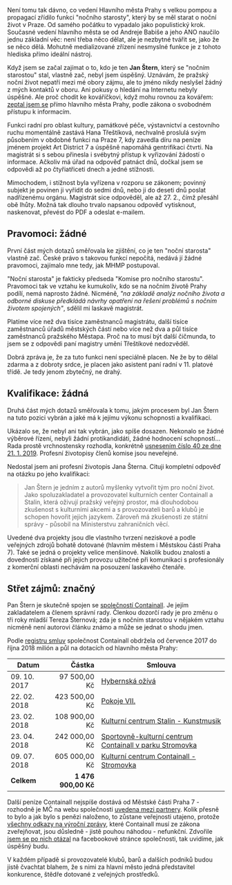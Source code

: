 <!-- dcterms:title = Noční starosta: bez kvalifikace, bez pravomocí, zato se střetem zájmů -->
<!-- dcterms:abstract = Není tomu tak dávno, co vedení Hlavního města Prahy s velkou pompou a propagací zřídilo funkci "nočního starosty", který by se měl starat o noční život v Praze. Když jsem se začal zajímat o to, kdo je ten Jan Štern, který se "nočním starostou" stal, vlastně zač, magistrát přestal být jako mávnutím kouzelného proutku sdílný. A dobře věděl proč. -->
<!-- dcterms:creator = Michal Altair Valášek -->
<!-- x4w:pictureUrl = /perex-pictures/20190304-nocni-starosta.jpg -->
<!-- x4w:pictureCredits = Martyn Smith via Flickr, CC-BY -->
<!-- x4w:pictureWidth = 150 -->
<!-- x4w:pictureHeight = 150 -->
<!-- x4w:coverUrl = /cover-pictures/20190304-nocni-starosta.jpg -->
<!-- x4w:coverCredits = Martyn Smith via Flickr, CC-BY -->
<!-- x4w:category = Politika -->
<!-- dcterms:dateAccepted = 2019-03-04 -->

Není tomu tak dávno, co vedení Hlavního města Prahy s velkou pompou a propagací zřídilo funkci "nočního starosty", který by se měl starat o noční život v Praze. Od samého počátku to vypadalo jako populistický krok. Současné vedení hlavního města se od Andreje Babiše a jeho ANO naučilo jednu základní věc: není třeba něco dělat, ale je nezbytné tvářit se, jako že se něco dělá. Mohutně medializované zřízení nesmyslné funkce je z tohoto hlediska přímo ideální nástroj.

Když jsem se začal zajímat o to, kdo je ten **Jan Štern**, který se "nočním starostou" stal, vlastně zač, nebyl jsem úspěšný. Uznávám, že pražský noční život nepatří mezi mé obory zájmu, ale to jméno nikdy neslyšel žádný z mých kontaktů v oboru. Ani pokusy o hledání na Internetu nebyly úspěšné. Ale proč chodit ke kováříčkovi, když mohu rovnou za kovářem: [zeptal jsem se](https://www.infoprovsechny.cz/request/nocni_starosta) přímo hlavního města Prahy, podle zákona o svobodném přístupu k informacím.

Funkci radní pro oblast kultury, památkové péče, výstavnictví a cestovního ruchu momentálně zastává Hana Třeštíková, nechvalně proslulá svým působením v obdobné funkci na Praze 7, kdy zavedla díru na peníze jménem projekt Art District 7 a úspěšně napomáhá gentrifikaci čtvrti. Na magistrát si s sebou přinesla i svébytný přístup k vyřizování žádostí o informace. Ačkoliv má úřad na odpověď patnáct dnů, dočkal jsem se odpovědi až po čtyřiatřiceti dnech a jedné stížnosti. 

Mimochodem, i stížnost byla vyřízena v rozporu se zákonem; povinný subjekt je povinen ji vyřídit do sedmi dnů, nebo ji do deseti dnů poslat nadřízenému orgánu. Magistrát sice odpověděl, ale až 27. 2., čímž přesáhl obě lhůty. Možná tak dlouho trvalo napsanou odpověď vytisknout, naskenovat, převést do PDF a odeslat e-mailem.

## Pravomoci: žádné

První část mých dotazů směřovala ke zjištění, co je ten "noční starosta" vlastně zač. České právo s takovou funkcí nepočítá, nedává jí žádné pravomoci, zajímalo mne tedy, jak MHMP postupoval.

"Noční starosta" je fakticky předseda "Komise pro nočního starostu". Pravomoci tak ve vztahu ke kumukoliv, kdo se na nočním životě Prahy podílí, nemá naprosto žádné. Nicméně, _"na základě analýz nočního života a odborné diskuse předkládá návrhy opatření na řešení problémů s nočním životem spojených"_, sdělil mi laskavě magistrát.

Platíme více než dva tisíce zaměstnanců magistrátu, další tisíce zaměstnanců úřadů městských částí nebo více než dva a půl tisíce zaměstnanců pražského Městapa. Proč na to musí být další čičmunda, to jsem se z odpovědi paní magistry umění Třeštíkové nedozvěděl.

Dobrá zpráva je, že za tuto funkci není speciálně placen. Ne že by to dělal zdarma a z dobroty srdce, je placen jako asistent paní radní v 11. platové třídě. Je tedy jenom zbytečný, ne drahý.

## Kvalifikace: žádná

Druhá část mých dotazů směřovala k tomu, jakým procesem byl Jan Štern na tuto pozici vybrán a jaké má k jejímu výkonu schopnosti a kvalifikaci.

Ukázalo se, že nebyl ani tak vybrán, jako spíše dosazen. Nekonalo se žádné výběrové řízení, nebyli žádní protikandidáti, žádné hodnocení schopností... Rada prostě vrchnostensky rozhodla, konkrétně [usnesením číslo 40 ze dne 21. 1. 2019](http://zastupitelstvo.praha.eu/ina2014/tedusndetail.aspx?id=552232). Profesní životopisy členů komise jsou neveřejné.

Nedostal jsem ani profesní životopis Jana Šterna. Cituji kompletní odpověď na otázku po jeho kvalifikaci:

> Jan Štern je jedním z autorů myšlenky vytvořit tým pro noční život. Jako spoluzakladatel a provozovatel kulturních center Containall a Stalin, která oživují pražský veřejný prostor, má dlouhodobou zkušenost s kulturními akcemi a s provozovateli barů a klubů je schopen hovořit jejich jazykem. Zároveň má zkušenosti ze státní správy - působil na Ministerstvu zahraničních věcí.

Uvedené dva projekty jsou dle vlastního tvrzení neziskové a podle veřejných zdrojů bohatě dotované (hlavním městem i Městskou částí Praha 7). Také se jedná o projekty velice menšinové. Nakolik budou znalosti a dovednosti získané při jejich provozu užitečné při komunikaci s profesionály z komerční oblasti nechávám na posouzení laskavého čtenáře.

## Střet zájmů: značný

Pan Štern je skutečně spojen se [společností Containall](https://or.justice.cz/ias/ui/rejstrik-firma.vysledky?subjektId=857273). Je jejím zakladatelem a členem správní rady. Členkou dozorčí rady je pro změnu o tři roky mladší Tereza Šternová; zda je s nočním starostou v nějakém vztahu nicméně není autorovi článku známo a může se jednat o shodu jmen.

Podle [registru smluv](https://www.hlidacstatu.cz/HledatSmlouvy?Q=icoPlatce:00064581+AND+icoPrijemce:01343939) společnost Containall obdržela od července 2017 do října 2018 milión a půl na dotacích od hlavního města Prahy:

Datum        | Částka              | Smlouva
-------------|--------------------:|---------------------------------------
09. 10. 2017 |        97 500,00 Kč | [Hybernská ožívá](https://www.hlidacstatu.cz/Detail/3376582?Q=01343939)
22. 02. 2018 |       423 500,00 Kč | [Pokoje VII.](https://www.hlidacstatu.cz/Detail/4920148?Q=01343939)
23. 02. 2018 |       108 900,00 Kč | [Kulturní centrum Stalin - Kunstmusik](https://www.hlidacstatu.cz/Detail/5767115?Q=01343939)
23. 04. 2018 |       242 000,00 Kč | [Sportovně-kulturní centrum Containall v parku Stromovka](https://www.hlidacstatu.cz/Detail/5362516?Q=01343939)
09. 07. 2018 |       605 000,00 Kč | [Kulturní centrum Containall - Stromovka](https://www.hlidacstatu.cz/Detail/6088927?Q=01343939)
**Celkem**   | **1 476 900,00 Kč** |

Další peníze Containall nejspíše dostává od Městské části Praha 7 - rozhodně je MČ na webu společnosti [uvedena mezi partnery](https://containall.cz/stromovka/partneri). Kolik přesně to bylo a jak bylo s penězi naloženo, to zůstane veřejnosti utajeno, protože [všechny odkazy na výroční zprávy](https://containall.cz/stromovka), které Containall musí ze zákona zveřejňovat, jsou důsledně - jistě pouhou náhodou - nefunkční. Zdvořile [jsem se po nich otázal](https://www.facebook.com/containall/posts/2251569541531181) na facebookové stránce společnosti, tak uvidíme, jak úspěšný budu.

V každém případě si provozovatelé klubů, barů a dalších podniků budou jistě čvachtat blahem, že s nimi za hlavní město jedná představitel konkurence, štědře dotované z veřejných prostředků.